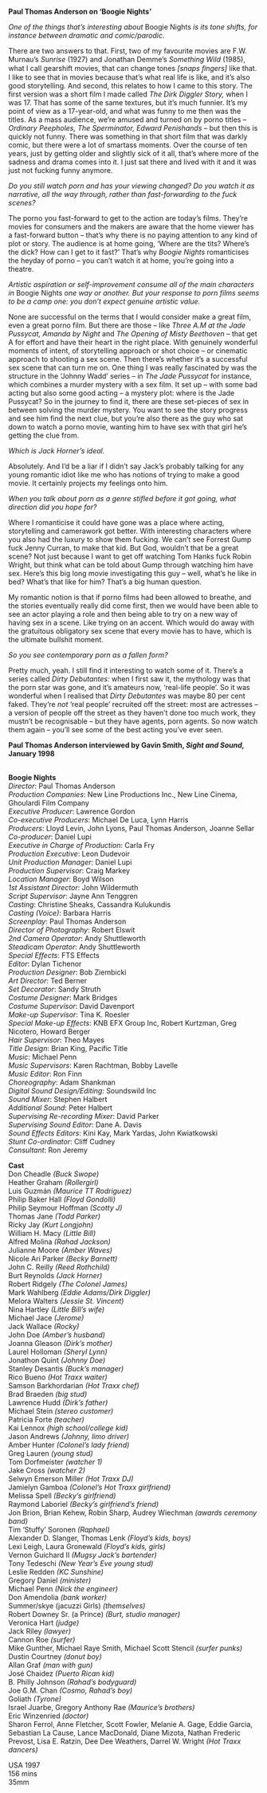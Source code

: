 
**Paul Thomas Anderson on ‘Boogie Nights’**

_One of the things that’s interesting about_ Boogie Nights _is its tone shifts, for instance between dramatic and comic/parodic._

There are two answers to that. First, two of my favourite movies are F.W. Murnau’s _Sunrise_ (1927) and Jonathan Demme’s _Something Wild_ (1985), what I call gearshift movies, that can change tones _[snaps ﬁngers]_ like that. I like to see that in movies because that’s what real life is like, and it’s also good storytelling. And second, this relates to how I came to this story. The first version was a short film I made called _The Dirk Diggler Story,_ when I was 17. That has some of the same textures, but it’s much funnier. It’s my point of view as a 17-year-old, and what was funny to me then was the titles. As a mass audience, we’re amused and turned on by porno titles – _Ordinary Peepholes, The Sperminator, Edward Penishands –_ but then this is quickly not funny. There was something in that short film that was darkly comic, but there were a lot of smartass moments. Over the course of ten years, just by getting older and slightly sick of it all, that’s where more of the sadness and drama comes into it. I just sat there and lived with it and it was just not fucking funny anymore.

_Do you still watch porn and has your viewing changed? Do you watch it as narrative, all the way through, rather than fast-forwarding to the fuck scenes?_

The porno you fast-forward to get to the action are today’s films. They’re movies for consumers and the makers are aware that the home viewer has a fast-forward button – that’s why there is no paying attention to any kind of plot or story. The audience is at home going, ‘Where are the tits? Where’s the dick? How can I get to it fast?’ That’s why _Boogie Nights_ romanticises the heyday of porno – you can’t watch it at home, you’re going into a theatre.

_Artistic aspiration or self-improvement consume all of the main characters in_ Boogie Nights _one way or another. But your response to porn films seems to be a camp one: you don’t expect genuine artistic value._

None are successful on the terms that I would consider make a great film, even a great porno film. But there are those – like _Three A.M at the Jade Pussycat, Amanda by Night_ and _The Opening of Misty Beethoven –_ that get A for effort and have their heart in the right place. With genuinely wonderful moments of intent, of storytelling approach or shot choice – or cinematic approach to shooting a sex scene. Then there’s whether it’s a successful sex scene that can turn me on. One thing I was really fascinated by was the structure in the ‘Johnny Wadd’ series – in _The Jade Pussycat_ for  instance, which combines a murder mystery with a sex film. It set up – with some bad acting but also some good acting – a mystery plot: where is the Jade Pussycat? So in the journey to find it, there are these set-pieces of sex in between solving the murder mystery. You want to see the story progress and see him find the next clue, but you’re also there as the guy who sat down to watch a porno movie, wanting him to have sex with that girl he’s getting the clue from.

_Which is Jack Horner’s ideal._

Absolutely. And I’d be a liar if I didn’t say Jack’s probably talking for any young romantic idiot like me who has notions of trying to make a good movie. It certainly projects my feelings onto him.

_When you talk about porn as a genre stifled before it got going, what direction did you hope for?_

Where I romanticise it could have gone was a place where acting, storytelling and camerawork got better. With interesting characters where you also had the luxury to show them fucking. We can’t see Forrest Gump fuck Jenny Curran, to make that kid. But God, wouldn’t that be a great scene? Not just because I want to get off watching Tom Hanks fuck Robin Wright, but think what can be told about Gump through watching him have sex. Here’s this big long movie investigating this guy – well, what’s he like in bed? What’s that like for him? That’s a big human question.

My romantic notion is that if porno films had been allowed to breathe, and the stories eventually really did come first, then we would have been able to see an actor playing a role and then being able to try on a new way of having sex in a scene. Like trying on an accent. Which would do away with the gratuitous obligatory sex scene that every movie has to have, which is the ultimate bullshit moment.

_So you see contemporary porn as a fallen form?_

Pretty much, yeah. I still find it interesting to watch some of it. There’s a series called _Dirty Debutantes:_ when I first saw it, the mythology was that the porn star was gone, and it’s amateurs now, ‘real-life people’. So it was wonderful when I realised that _Dirty Debutantes_ was maybe 80 per cent faked. They’re _not_ ‘real people’ recruited off the street: most are actresses – a version of people off the street as they haven’t done too much work, they mustn’t be recognisable – but they have agents, porn agents. So now watch them again – you’ll see some of the best acting you’ve ever seen.

**Paul Thomas Anderson interviewed by Gavin Smith, _Sight and Sound,_ January 1998**
<br><br>

**Boogie Nights**  
_Director_: Paul Thomas Anderson  
_Production Companies_: New Line Productions Inc., New Line Cinema, Ghoulardi Film Company  
_Executive Producer_: Lawrence Gordon  
_Co-executive Producers_: Michael De Luca, Lynn Harris  
_Producers_: Lloyd Levin, John Lyons,  Paul Thomas Anderson, Joanne Sellar  
_Co-producer_: Daniel Lupi  
_Executive in Charge of Production_: Carla Fry  
_Production Executive_: Leon Dudevoir  
_Unit Production Manager_: Daniel Lupi  
_Production Supervisor_: Craig Markey  
_Location Manager_: Boyd Wilson  
_1st Assistant Director_: John Wildermuth  
_Script Supervisor_: Jayne Ann Tenggren  
_Casting_: Christine Sheaks, Cassandra Kulukundis  
_Casting (Voice)_: Barbara Harris  
_Screenplay_: Paul Thomas Anderson  
_Director of Photography_: Robert Elswit  
_2nd Camera Operator_: Andy Shuttleworth  
_Steadicam Operator_: Andy Shuttleworth  
_Special Effects_: FTS Effects  
_Editor_: Dylan Tichenor  
_Production Designer_: Bob Ziembicki  
_Art Director_: Ted Berner  
_Set Decorator_: Sandy Struth  
_Costume Designer_: Mark Bridges  
_Costume Supervisor_: David Davenport  
_Make-up Supervisor_: Tina K. Roesler  
_Special Make-up Effects_: KNB EFX Group Inc, Robert Kurtzman, Greg Nicotero, Howard Berger  
_Hair Supervisor_: Theo Mayes  
_Title Design_: Brian King, Pacific Title  
_Music_: Michael Penn  
_Music Supervisors_: Karen Rachtman, Bobby Lavelle  
_Music Editor_: Ron Finn  
_Choreography_: Adam Shankman  
_Digital Sound Design/Editing_: Soundswild Inc  
_Sound Mixer_: Stephen Halbert  
_Additional Sound_: Peter Halbert  
_Supervising Re-recording Mixer_: David Parker  
_Supervising Sound Editor_: Dane A. Davis  
_Sound Effects Editors_: Kini Kay, Mark Yardas,  John Kwiatkowski  
_Stunt Co-ordinator_: Cliff Cudney  
_Consultant_: Ron Jeremy

**Cast**  
Don Cheadle _(Buck Swope)_  
Heather Graham _(Rollergirl)_  
Luis Guzmán _(Maurice TT Rodriguez)_  
Philip Baker Hall _(Floyd Gondolli)_  
Philip Seymour Hoffman _(Scotty J)_  
Thomas Jane _(Todd Parker)_  
Ricky Jay _(Kurt Longjohn)_  
William H. Macy _(Little Bill)_  
Alfred Molina _(Rahad Jackson)_  
Julianne Moore _(Amber Waves)_  
Nicole Ari Parker _(Becky Barnett)_  
John C. Reilly _(Reed Rothchild)_  
Burt Reynolds _(Jack Horner)_  
Robert Ridgely _(The Colonel James)_  
Mark Wahlberg _(Eddie Adams/Dirk Diggler)_  
Melora Walters _(Jessie St. Vincent)_  
Nina Hartley _(Little Bill’s wife)_  
Michael Jace _(Jerome)_  
Jack Wallace _(Rocky)_  
John Doe _(Amber’s husband)_  
Joanna Gleason _(Dirk’s mother)_  
Laurel Holloman _(Sheryl Lynn)_  
Jonathon Quint _(Johnny Doe)_  
Stanley Desantis _(Buck’s manager)_  
Rico Bueno _(Hot Traxx waiter)_  
Samson Barkhordarian _(Hot Traxx chef)_  
Brad Braeden _(big stud)_  
Lawrence Hudd _(Dirk’s father)_  
Michael Stein _(stereo customer)_  
Patricia Forte _(teacher)_  
Kai Lennox _(high school/college kid)_  
Jason Andrews _(Johnny, limo driver)_  
Amber Hunter _(Colonel’s lady friend)_  
Greg Lauren _(young stud)_  
Tom Dorfmeister _(watcher 1)_  
Jake Cross _(watcher 2)_  
Selwyn Emerson Miller _(Hot Traxx DJ)_  
Jamielyn Gamboa _(Colonel’s Hot Traxx girlfriend)_  
Melissa Spell _(Becky’s girlfriend)_  
Raymond Laboriel _(Becky’s girlfriend’s friend)_  
Jon Brion, Brian Kehew, Robin Sharp, Audrey Wiechman _(awards ceremony band)_  
Tim ‘Stuffy’ Soronen _(Raphael)_  
Alexander D. Slanger, Thomas Lenk _(Floyd’s kids, boys)_  
Lexi Leigh, Laura Gronewald _(Floyd’s kids, girls)_  
Vernon Guichard II _(Mugsy Jack’s bartender)_  
Tony Tedeschi _(New Year’s Eve young stud)_  
Leslie Redden _(KC Sunshine)_  
Gregory Daniel _(minister)_  
Michael Penn _(Nick the engineer)_  
Don Amendolia _(bank worker)_  
Summer/skye (jacuzzi Girls) _(themselves)_  
Robert Downey Sr. (a Prince) _(Burt, studio manager)_  
Veronica Hart _(judge)_  
Jack Riley _(lawyer)_  
Cannon Roe _(surfer)_  
Mike Gunther, Michael Raye Smith, Michael Scott Stencil _(surfer punks)_  
Dustin Courtney _(donut boy)_  
Allan Graf _(man with gun)_  
José Chaidez _(Puerto Rican kid)_  
B. Philly Johnson _(Rahad’s bodyguard)_  
Joe G.M. Chan _(Cosmo, Rahad’s boy)_  
Goliath _(Tyrone)_  
Israel Juarbe, Gregory Anthony Rae _(Maurice’s brothers)_  
Eric Winzenried _(doctor)_  
Sharon Ferrol, Anne Fletcher, Scott Fowler, Melanie A. Gage, Eddie Garcia, Sebastian La Cause, Lance MacDonald, Diane Mizota, Nathan Frederic Prevost, Lisa E. Ratzin, Dee Dee Weathers, Darrel W. Wright _(Hot Traxx dancers)_

USA 1997  
156 mins  
35mm
<br><br>
<!--stackedit_data:
eyJoaXN0b3J5IjpbLTg5ODgxMDk2OV19
-->